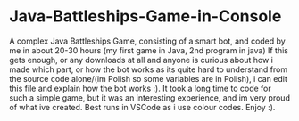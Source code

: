 # Java-Battleships-Game-in-Console
A complex Java Battleships Game, consisting of a smart bot, and coded by me in about 20-30 hours (my first game in Java, 2nd program in java)
If this gets enough, or any downloads at all and anyone is curious about how i made which part, or how the bot works as its quite hard to understand 
from the source code alone/(im Polish so some variables are in Polish), i can edit this file and explain how the bot works :). It took a long time to 
code for such a simple game, but it was an interesting experience, and im very proud of what ive created. Best runs in VSCode as i use colour codes. Enjoy :).
